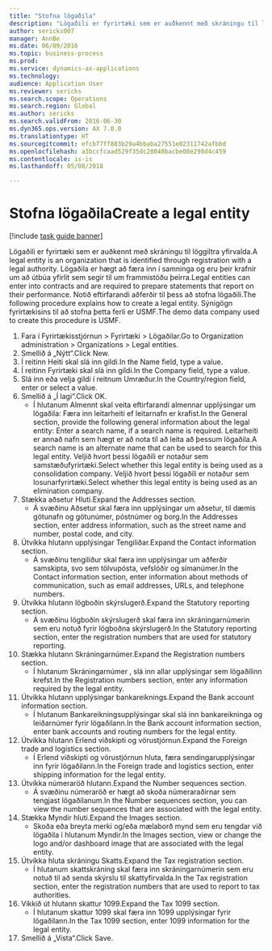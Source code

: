 ```yaml
--- 
title: "Stofna lögaðila"
description: "Lögaðili er fyrirtæki sem er auðkennt með skráningu til löggiltra yfirvalda."
author: sericks007
manager: AnnBe
ms.date: 06/09/2016
ms.topic: business-process
ms.prod: 
ms.service: dynamics-ax-applications
ms.technology: 
audience: Application User
ms.reviewer: sericks
ms.search.scope: Operations
ms.search.region: Global
ms.author: sericks
ms.search.validFrom: 2016-06-30
ms.dyn365.ops.version: AX 7.0.0
ms.translationtype: HT
ms.sourcegitcommit: efcb77ff883b29a4bbaba27551e02311742afbbd
ms.openlocfilehash: a3bccfcaad529f35dc28048bacbe08e298d4c459
ms.contentlocale: is-is
ms.lasthandoff: 05/08/2018

---
```

# <a name="create-a-legal-entity"></a><span data-ttu-id="a70a7-103">Stofna lögaðila</span><span class="sxs-lookup"><span data-stu-id="a70a7-103">Create a legal entity</span></span>

[!include [task guide banner](../../includes/task-guide-banner.md)]

<span data-ttu-id="a70a7-104">Lögaðili er fyrirtæki sem er auðkennt með skráningu til löggiltra yfirvalda.</span><span class="sxs-lookup"><span data-stu-id="a70a7-104">A legal entity is an organization that is identified through registration with a legal authority.</span></span> <span data-ttu-id="a70a7-105">Lögaðila er hægt að færa inn í samninga og eru þeir krafnir um að útbúa yfirlit sem segir til um frammistöðu þeirra.</span><span class="sxs-lookup"><span data-stu-id="a70a7-105">Legal entities can enter into contracts and are required to prepare statements that report on their performance.</span></span> <span data-ttu-id="a70a7-106">Notið eftirfarandi aðferðir til þess að stofna lögaðili.</span><span class="sxs-lookup"><span data-stu-id="a70a7-106">The following procedure explains how to create a legal entity.</span></span> <span data-ttu-id="a70a7-107">Sýnigögn fyrirtækisins til að stofna þetta ferli er USMF.</span><span class="sxs-lookup"><span data-stu-id="a70a7-107">The demo data company used to create this procedure is USMF.</span></span>

1. <span data-ttu-id="a70a7-108">Fara í Fyrirtækisstjórnun > Fyrirtæki > Lögaðilar.</span><span class="sxs-lookup"><span data-stu-id="a70a7-108">Go to Organization administration > Organizations > Legal entities.</span></span>
2. <span data-ttu-id="a70a7-109">Smellið á „Nýtt“.</span><span class="sxs-lookup"><span data-stu-id="a70a7-109">Click New.</span></span>
3. <span data-ttu-id="a70a7-110">Í reitinn Heiti skal slá inn gildi.</span><span class="sxs-lookup"><span data-stu-id="a70a7-110">In the Name field, type a value.</span></span>
4. <span data-ttu-id="a70a7-111">Í reitinn Fyrirtæki skal slá inn gildi.</span><span class="sxs-lookup"><span data-stu-id="a70a7-111">In the Company field, type a value.</span></span>
5. <span data-ttu-id="a70a7-112">Slá inn eða velja gildi í reitnum Umræður.</span><span class="sxs-lookup"><span data-stu-id="a70a7-112">In the Country/region field, enter or select a value.</span></span>
6. <span data-ttu-id="a70a7-113">Smellið á „Í lagi“.</span><span class="sxs-lookup"><span data-stu-id="a70a7-113">Click OK.</span></span>
    * <span data-ttu-id="a70a7-114">Í hlutanum Almennt skal veita eftirfarandi almennar upplýsingar um lögaðila: Færa inn leitarheiti ef leitarnafn er krafist.</span><span class="sxs-lookup"><span data-stu-id="a70a7-114">In the General section, provide the following general information about the legal entity: Enter a search name, if a search name is required.</span></span> <span data-ttu-id="a70a7-115">Leitarheiti er annað nafn sem hægt er að nota til að leita að þessum lögaðila.</span><span class="sxs-lookup"><span data-stu-id="a70a7-115">A search name is an alternate name that can be used to search for this legal entity.</span></span> <span data-ttu-id="a70a7-116">Veljið hvort þessi lögaðili er notaður sem samstæðufyrirtæki.</span><span class="sxs-lookup"><span data-stu-id="a70a7-116">Select whether this legal entity is being used as a consolidation company.</span></span> <span data-ttu-id="a70a7-117">Veljið hvort þessi lögaðili er notaður sem losunarfyrirtæki.</span><span class="sxs-lookup"><span data-stu-id="a70a7-117">Select whether this legal entity is being used as an elimination company.</span></span>  
7. <span data-ttu-id="a70a7-118">Stækka aðsetur Hluti.</span><span class="sxs-lookup"><span data-stu-id="a70a7-118">Expand the Addresses section.</span></span>
    * <span data-ttu-id="a70a7-119">Á svæðinu Aðsetur skal færa inn upplýsingar um aðsetur, til dæmis götunafn og götunúmer, póstnúmer og borg.</span><span class="sxs-lookup"><span data-stu-id="a70a7-119">In the Addresses section, enter address information, such as the street name and number, postal code, and city.</span></span>  
8. <span data-ttu-id="a70a7-120">Útvíkka hlutann upplýsingar Tengiliðar.</span><span class="sxs-lookup"><span data-stu-id="a70a7-120">Expand the Contact information section.</span></span>
    * <span data-ttu-id="a70a7-121">Á svæðinu tengiliður skal færa inn upplýsingar um aðferðir samskipta, svo sem tölvupósta, vefslóðir og símanúmer.</span><span class="sxs-lookup"><span data-stu-id="a70a7-121">In the Contact information section, enter information about methods of communication, such as email addresses, URLs, and telephone numbers.</span></span>  
9. <span data-ttu-id="a70a7-122">Útvíkka hlutann lögboðin skýrslugerð.</span><span class="sxs-lookup"><span data-stu-id="a70a7-122">Expand the Statutory reporting section.</span></span>
    * <span data-ttu-id="a70a7-123">Á svæðinu lögboðin skýrslugerð skal færa inn skráningarnúmerin sem eru notuð fyrir lögboðna skýrslugerð.</span><span class="sxs-lookup"><span data-stu-id="a70a7-123">In the Statutory reporting section, enter the registration numbers that are used for statutory reporting.</span></span>  
10. <span data-ttu-id="a70a7-124">Stækka hlutann Skráningarnúmer.</span><span class="sxs-lookup"><span data-stu-id="a70a7-124">Expand the Registration numbers section.</span></span>
    * <span data-ttu-id="a70a7-125">Í hlutanum Skráningarnúmer , slá inn allar upplýsingar sem lögaðilinn krefst.</span><span class="sxs-lookup"><span data-stu-id="a70a7-125">In the Registration numbers section, enter any information required by the legal entity.</span></span>  
11. <span data-ttu-id="a70a7-126">Útvíkka hlutann upplýsingar bankareiknings.</span><span class="sxs-lookup"><span data-stu-id="a70a7-126">Expand the Bank account information section.</span></span>
    * <span data-ttu-id="a70a7-127">Í hlutanum Bankareikningsupplýsingar skal slá inn bankareikninga og leiðarnúmer fyrir lögaðilann.</span><span class="sxs-lookup"><span data-stu-id="a70a7-127">In the Bank account information section, enter bank accounts and routing numbers for the legal entity.</span></span>  
12. <span data-ttu-id="a70a7-128">Útvíkka hlutann Erlend viðskipti og vörustjórnun.</span><span class="sxs-lookup"><span data-stu-id="a70a7-128">Expand the Foreign trade and logistics section.</span></span>
    * <span data-ttu-id="a70a7-129">Í Erlend viðskipti og vörustjórnun hluta, færa sendingarupplýsingar inn fyrir lögaðilann.</span><span class="sxs-lookup"><span data-stu-id="a70a7-129">In the Foreign trade and logistics section, enter shipping information for the legal entity.</span></span>  
13. <span data-ttu-id="a70a7-130">Útvíkka númeraröð hlutann.</span><span class="sxs-lookup"><span data-stu-id="a70a7-130">Expand the Number sequences section.</span></span>
    * <span data-ttu-id="a70a7-131">Á svæðinu númeraröð er hægt að skoða númeraraðirnar sem tengjast lögaðilanum.</span><span class="sxs-lookup"><span data-stu-id="a70a7-131">In the Number sequences section, you can view the number sequences that are associated with the legal entity.</span></span>  
14. <span data-ttu-id="a70a7-132">Stækka Myndir hluti.</span><span class="sxs-lookup"><span data-stu-id="a70a7-132">Expand the Images section.</span></span>
    * <span data-ttu-id="a70a7-133">Skoða eða breyta merki og/eða mælaborð mynd sem eru tengdar við lögaðila í hlutanum Myndir.</span><span class="sxs-lookup"><span data-stu-id="a70a7-133">In the Images section, view or change the logo and/or dashboard image that are associated with the legal entity.</span></span>  
15. <span data-ttu-id="a70a7-134">Útvíkka hluta skráningu Skatts.</span><span class="sxs-lookup"><span data-stu-id="a70a7-134">Expand the Tax registration section.</span></span>
    * <span data-ttu-id="a70a7-135">Í hlutanum skattskráning skal færa inn skráningarnúmerin sem eru notuð til að senda skýrslu til skattyfirvalda.</span><span class="sxs-lookup"><span data-stu-id="a70a7-135">In the Tax registration section, enter the registration numbers that are used to report to tax authorities.</span></span>  
16. <span data-ttu-id="a70a7-136">Víkkið út hlutann skattur 1099.</span><span class="sxs-lookup"><span data-stu-id="a70a7-136">Expand the Tax 1099 section.</span></span>
    * <span data-ttu-id="a70a7-137">Í hlutanum skattur 1099 skal færa inn 1099 upplýsingar fyrir lögaðilann.</span><span class="sxs-lookup"><span data-stu-id="a70a7-137">In the Tax 1099 section, enter 1099 information for the legal entity.</span></span>  
17. <span data-ttu-id="a70a7-138">Smellið á „Vista“.</span><span class="sxs-lookup"><span data-stu-id="a70a7-138">Click Save.</span></span>


